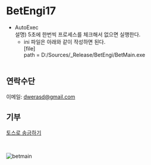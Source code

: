 # BetEngi17

 - AutoExec</br>
    설명) 5초에 한번씩 프로세스를 체크해서 없으면 실행한다.</br>
    - ini 파일은 아래와 같이 작성하면 된다.</br>
    [file]</br>
    path = D:/Sources/_Release/BetEngi/BetMain.exe</br>
    </br>

## 연락수단
이메일: dwerasd@gmail.com
</br>
## 기부
<a href="https://toss.me/dwerasd" rel="nofollow">토스로 송금하기</a></p>
</br>

![betmain](https://user-images.githubusercontent.com/10007879/168927158-2fdb0683-84f6-44a6-b14b-60a5171c84f8.png)
